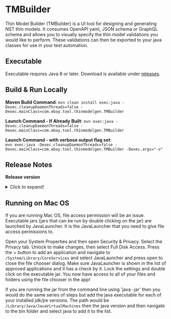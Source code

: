 # TMBuilder
Thin Model Builder (TMBuilder) is a UI tool for designing and generating NST thin models. It consumes OpenAPI yaml, JSON schema or GraphQL schema and allows you to visually specify the thin model validations you would like to perform. These validations can then be exported to your java classes for use in your test automation.  

## Executable

Executable requires Java 8 or later. Download is available under [releases](https://github.com/eBay/NSTSuite/releases).

## Build & Run Locally

**Maven Build Command**:
`mvn clean install exec:java -Dexec.cleanupDaemonThreads=false -Dexec.mainClass=com.ebay.tool.thinmodelgen.TMBuilder`  

**Launch Command - If Already Built**:
`mvn exec:java -Dexec.cleanupDaemonThreads=false -Dexec.mainClass=com.ebay.tool.thinmodelgen.TMBuilder`  

**Launch Command - with verbose output flag set**:  
`mvn exec:java -Dexec.cleanupDaemonThreads=false -Dexec.mainClass=com.ebay.tool.thinmodelgen.TMBuilder -Dexec.args="-v"`

## Release Notes

**Release version**  
<details>
  <summary>Click to expand!</summary>
  
| Version  | Notes  |
|---|---|
| 2.0.2 | GraphQL schema processing bug fixes - multiple schema file support and reference type name presentation. If a type definition is missing from the schemas a pop-up message is displayed to the user. |
| 2.0.1 | Correct GraphQL parsing bug that dropped the operation name from the schema tree. |
| 2.0.0 | Adding GraphQL Support. TMB internal file pathing is no longer relative to the TMBuilder executable. Pathing to the schema and export file location is now relative to the TMB file. To update you existing files, place the TMBuilder executable in the same location as your existing TMBuilder executable, open each of your TMB files and then save them. After saving each of your TMB files with the 2.0.0 TMBuilder you are free to move your TMBuilder executable anywhere you like on your file system. |
| 1.0.8 | Fix for array parsing of primitive items. |
| 1.0.7 | Fix parsing error related to JSON schema with arrays without defined items. |
| 1.0.6 | Patch for JPJsonObjectCheck output not wrapping output in quotes. |
| 1.0.5 | Support for oneOf/anyOf response model schemas. |
| 1.0.4 | JPObjectCheck support code generation for defined checks and added negative contains check for object fields. |
| 1.0.3 | Fix import statement generation to choose the wrapped JP*Check. |
| 1.0.2 | Fix duplicate field entry issue. |
| 1.0.1 | Fix for issue reported when parsing strings that are DateTime instances. Significant improvement to OpenAPI parsing time. Recent files will only track .tmb files. |
| 1.0.0 | Support for OpenAPI schema |
</details>

## Running on Mac OS  
If you are running Mac OS, file access permission will be an issue. Executable jars (jars that can be run by double clicking on the jar) are launched by JavaLauncher. It is the JavaLauncher that you need to give file access permissions to.

Open your System Properties and then open Security & Privacy. Select the Privacy tab. Unlock to make changes, then select Full Disk Access. Press the + button to add an application and navigate to `/System/Library/CoreServices` and select JavaLauncher and press open to close the file chooser dialog. Make sure JavaLauncher is shown in the list of approved applications and it has a check by it. Lock the settings and double click on the executable jar. You now have access to all of your files and folders using the file chooser in the app!

If you are running the jar from the command line using 'java -jar' then you would do the same series of steps but add the java executable for each of your installed jdk/jre versions. The path would be `/Library/Java/JavaVirtualMachines` then the java version and then navigate to the bin folder and select java to add it to the list.
